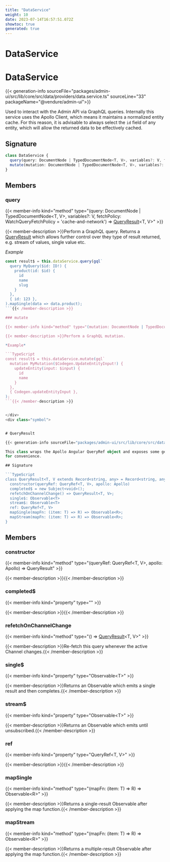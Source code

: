 ```yaml
---
title: "DataService"
weight: 10
date: 2023-07-14T16:57:51.072Z
showtoc: true
generated: true
---
```

<!-- This file was generated from the Vendure source. Do not modify. Instead, re-run the "docs:build" script -->

# DataService
<div class="symbol">


# DataService

{{< generation-info sourceFile="packages/admin-ui/src/lib/core/src/data/providers/data.service.ts" sourceLine="33" packageName="@vendure/admin-ui">}}

Used to interact with the Admin API via GraphQL queries. Internally this service uses the
Apollo Client, which means it maintains a normalized entity cache. For this reason, it is
advisable to always select the `id` field of any entity, which will allow the returned data
to be effectively cached.

## Signature

```TypeScript
class DataService {
  query(query: DocumentNode | TypedDocumentNode<T, V>, variables?: V, fetchPolicy: WatchQueryFetchPolicy = 'cache-and-network') => QueryResult<T, V>;
  mutate(mutation: DocumentNode | TypedDocumentNode<T, V>, variables?: V, update?: MutationUpdaterFn<T>) => Observable<T>;
}
```
## Members

### query

{{< member-info kind="method" type="(query: DocumentNode | TypedDocumentNode&#60;T, V&#62;, variables?: V, fetchPolicy: WatchQueryFetchPolicy = 'cache-and-network') => <a href='/admin-ui-api/providers/data-service#queryresult'>QueryResult</a>&#60;T, V&#62;"  >}}

{{< member-description >}}Perform a GraphQL query. Returns a <a href='/admin-ui-api/providers/data-service#queryresult'>QueryResult</a> which allows further control over
they type of result returned, e.g. stream of values, single value etc.

*Example*

```TypeScript
const result$ = this.dataService.query(gql`
  query MyQuery($id: ID!) {
    product(id: $id) {
      id
      name
      slug
    }
  },
  { id: 123 },
).mapSingle(data => data.product);
```{{< /member-description >}}

### mutate

{{< member-info kind="method" type="(mutation: DocumentNode | TypedDocumentNode&#60;T, V&#62;, variables?: V, update?: MutationUpdaterFn&#60;T&#62;) => Observable&#60;T&#62;"  >}}

{{< member-description >}}Perform a GraphQL mutation.

*Example*

```TypeScript
const result$ = this.dataService.mutate(gql`
  mutation MyMutation($Codegen.UpdateEntityInput!) {
    updateEntity(input: $input) {
      id
      name
    }
  },
  { Codegen.updateEntityInput },
);
```{{< /member-description >}}


</div>
<div class="symbol">


# QueryResult

{{< generation-info sourceFile="packages/admin-ui/src/lib/core/src/data/query-result.ts" sourceLine="19" packageName="@vendure/admin-ui">}}

This class wraps the Apollo Angular QueryRef object and exposes some getters
for convenience.

## Signature

```TypeScript
class QueryResult<T, V extends Record<string, any> = Record<string, any>> {
  constructor(queryRef: QueryRef<T, V>, apollo: Apollo)
  completed$ = new Subject<void>();
  refetchOnChannelChange() => QueryResult<T, V>;
  single$: Observable<T>
  stream$: Observable<T>
  ref: QueryRef<T, V>
  mapSingle(mapFn: (item: T) => R) => Observable<R>;
  mapStream(mapFn: (item: T) => R) => Observable<R>;
}
```
## Members

### constructor

{{< member-info kind="method" type="(queryRef: QueryRef&#60;T, V&#62;, apollo: Apollo) => QueryResult"  >}}

{{< member-description >}}{{< /member-description >}}

### completed$

{{< member-info kind="property" type=""  >}}

{{< member-description >}}{{< /member-description >}}

### refetchOnChannelChange

{{< member-info kind="method" type="() => <a href='/admin-ui-api/providers/data-service#queryresult'>QueryResult</a>&#60;T, V&#62;"  >}}

{{< member-description >}}Re-fetch this query whenever the active Channel changes.{{< /member-description >}}

### single$

{{< member-info kind="property" type="Observable&#60;T&#62;"  >}}

{{< member-description >}}Returns an Observable which emits a single result and then completes.{{< /member-description >}}

### stream$

{{< member-info kind="property" type="Observable&#60;T&#62;"  >}}

{{< member-description >}}Returns an Observable which emits until unsubscribed.{{< /member-description >}}

### ref

{{< member-info kind="property" type="QueryRef&#60;T, V&#62;"  >}}

{{< member-description >}}{{< /member-description >}}

### mapSingle

{{< member-info kind="method" type="(mapFn: (item: T) =&#62; R) => Observable&#60;R&#62;"  >}}

{{< member-description >}}Returns a single-result Observable after applying the map function.{{< /member-description >}}

### mapStream

{{< member-info kind="method" type="(mapFn: (item: T) =&#62; R) => Observable&#60;R&#62;"  >}}

{{< member-description >}}Returns a multiple-result Observable after applying the map function.{{< /member-description >}}


</div>
